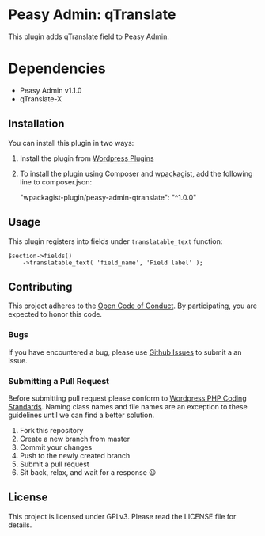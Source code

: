 # Peasy Admin: qTranslate

This plugin adds qTranslate field to Peasy Admin.

# Dependencies

- Peasy Admin v1.1.0
- qTranslate-X

## Installation

You can install this plugin in two ways:


1. Install the plugin from [Wordpress Plugins](wp-plugin)
2. To install the plugin using Composer and [wpackagist](wpackagist), add the following line to composer.json:

	"wpackagist-plugin/peasy-admin-qtranslate": "^1.0.0"


[wp-plugin]: https://wordpress.org/plugins/peasy-admin-qtranslate/
[wpackagist]: https://wpackagist.org/search?q=peasy-admin-qtranslate&type=any&search=

## Usage

This plugin registers into fields under `translatable_text` function:

	$section->fields()
		->translatable_text( 'field_name', 'Field label' );

## Contributing

This project adheres to the [Open Code of Conduct][code-of-conduct]. By participating, you are expected to honor this code.

[code-of-conduct]: http://todogroup.org/opencodeofconduct/

### Bugs
If you have encountered a bug, please use [Github Issues][github-issues] to submit a an issue.

[github-issues]: https://github.com/appristas/peasy-admin-qtranslate/issues

### Submitting a Pull Request

Before submitting pull request please conform to [Wordpress PHP Coding Standards][wp-php-coding-standards]. Naming class names and file names are an exception to these guidelines until we can find a better solution.

1. Fork this repository
2. Create a new branch from master
2. Commit your changes
3. Push to the newly created branch
4. Submit a pull request
5. Sit back, relax, and wait for a response :smiley:

[wp-php-coding-standards]: https://make.wordpress.org/core/handbook/best-practices/coding-standards/php/

## License

This project is licensed under GPLv3. Please read the LICENSE file for details.
